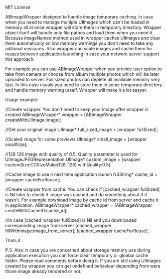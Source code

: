 MIT License

ABImageWrapper designed to handle image temporary caching. In case when you need to manage multiple UIImages which can't be loaded in memory all at once wrapper will store them in temporary directory. Wrapper object itself will handle only file pathes and load them when you need it. Because imageNamed method used in wrapper caches UIImages and clear them automatically on low memory warnings you don't need to take any aditional measures. Also wrapper can scale images and cache them for reuses between application launching in case your network server support this approach.

For example you can use ABImageWrapper when you provide user option to take from camera or choose from album multiple photos which will be later uploaded to server. Full sized photos can deplete all available memory very fast. In this case usualy you need to store them in some temporary directory and handle memory warning urself. Wrapper will make it a lot easyer.

Usage example:

//Create wrapper. You don't need to keep your image after wrapper is created 
ABImageWrapper* wrapper = [ABImageWrapper createWithUIImage:image];

//Get your original image 
UIImage* full_sized_image = [wrapper fullSized];

//Scaled image for some previews 
UIImage* small_image = [wrapper smallSize];

//128 128 image with quality of 0.5. Quality parameter is used for UIImageJPEGRepresentation 
UIImage* custom_image = [wrapper customSize:CGSizeMake(128, 128) withQuality:0.5];

//Cache image to use it next time application launch
NSString* cache_id = [wrapper cacheForReuse];

//Create wrapper from cache. You can check if [cached_wrapper fullSized] is Nil later to check if image was cached and do something about if it wasn't. For example download image by cache id from server and cache it in application. 
ABImageWrapper* cached_wrapper = [ABImageWrapper createWithCacheID:cache_id];

//In case [cached_wrapper fullSized] is Nil and you downloaded corresponding image from server 
[cached_wrapper fillWithImage:image_from_server]; 
[cached_wrapper cacheForReuse];

Thats it.

P.S. Also in case you are concerned about storage memory use during application execution you can force clear temporary or gloabal cache folder. Please read comments before doing it. If you are still using UIImages created by wrapper you can get undefined behaviour depending from were those image already rendered or not.